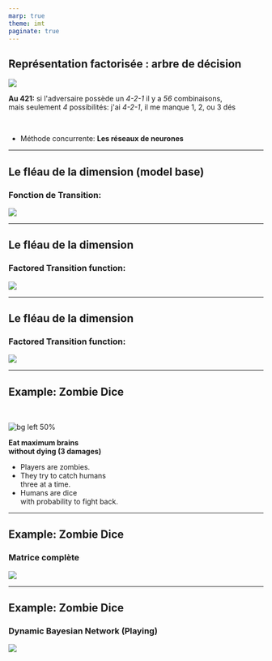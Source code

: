 ```yaml
---
marp: true
theme: imt
paginate: true
---
```


## Représentation factorisée : arbre de décision


![](fig/qtable-tree.svg)

**Au 421:** si l'adversaire possède un *4-2-1* il y a *56* combinaisons,<br />
mais seulement *4* possibilités: j'ai *4-2-1*, il me manque 1, 2, ou 3 dés

<br />

- Méthode concurrente: **Les réseaux de neurones**

---

## Le fléau de la dimension (model base)


### Fonction de Transition:

![](fig/transition.svg)

---

## Le fléau de la dimension


### Factored Transition function:


![](fig/dist-trans.svg)

---

## Le fléau de la dimension


### Factored Transition function:

![](fig/dist-BN-trans.svg)

---

## Example: Zombie Dice


<br />

![bg left 50%](fig/zombie_dice.jpeg)

 **Eat maximum brains <br />
 without dying (3 damages)**


 - Players are zombies.
 - They try to catch humans <br /> three at a time.
 - Humans are dice <br /> with probability to fight back.

---

## Example: Zombie Dice


### Matrice complète

![](fig/zombie-matrise.svg)

---

## Example: Zombie Dice

### Dynamic Bayesian Network (Playing)

![](fig/zombie-dot.svg)
